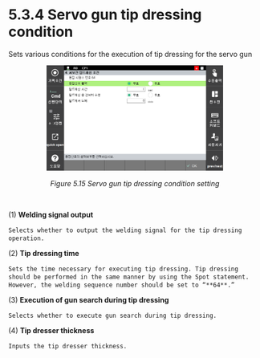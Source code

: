 ﻿# 5.3.4 Servo gun tip dressing condition

Sets various conditions for the execution of tip dressing for the servo gun

<p align="center">
 <img src="../../_assets/image_61.png" width="70%"></img>
 <em><p align="center">Figure 5.15 Servo gun tip dressing condition setting </p></em>
</p>

</br>

(1)  **Welding signal output**

    Selects whether to output the welding signal for the tip dressing operation.
(2)  **Tip dressing time**

    Sets the time necessary for executing tip dressing. Tip dressing should be performed in the same manner by using the Spot statement. However, the welding sequence number should be set to “**64**.”
(3)  **Execution of gun search during tip dressing**

    Selects whether to execute gun search during tip dressing.
(4)  **Tip dresser thickness**

    Inputs the tip dresser thickness.
